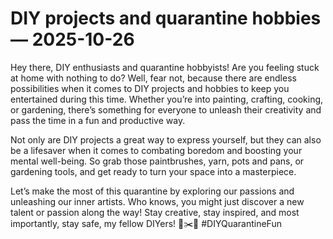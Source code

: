 # DIY projects and quarantine hobbies — 2025-10-26

Hey there, DIY enthusiasts and quarantine hobbyists! Are you feeling stuck at home with nothing to do? Well, fear not, because there are endless possibilities when it comes to DIY projects and hobbies to keep you entertained during this time. Whether you’re into painting, crafting, cooking, or gardening, there’s something for everyone to unleash their creativity and pass the time in a fun and productive way.

Not only are DIY projects a great way to express yourself, but they can also be a lifesaver when it comes to combating boredom and boosting your mental well-being. So grab those paintbrushes, yarn, pots and pans, or gardening tools, and get ready to turn your space into a masterpiece.

Let’s make the most of this quarantine by exploring our passions and unleashing our inner artists. Who knows, you might just discover a new talent or passion along the way! Stay creative, stay inspired, and most importantly, stay safe, my fellow DIYers! 🎨✂️🌿 #DIYQuarantineFun